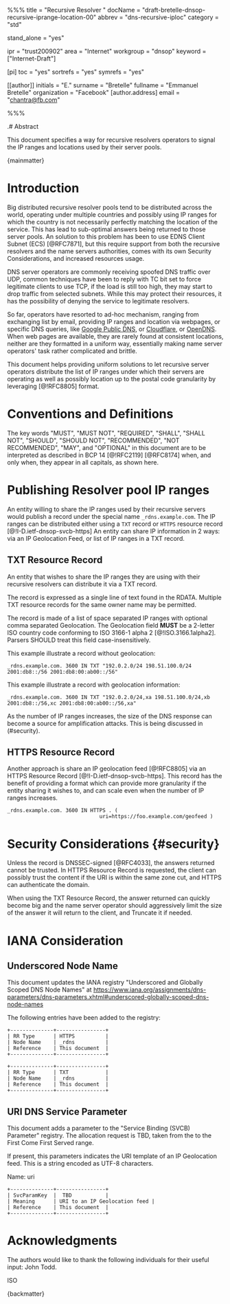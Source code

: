 %%%
title = "Recursive Resolver "
docName = "draft-bretelle-dnsop-recursive-iprange-location-00"
abbrev = "dns-recursive-iploc"
category = "std"

stand_alone = "yes"

ipr = "trust200902"
area = "Internet"
workgroup = "dnsop"
keyword = ["Internet-Draft"]

[pi]
toc = "yes"
sortrefs = "yes"
symrefs = "yes"

[[author]]
initials = "E."
surname = "Bretelle"
fullname = "Emmanuel Bretelle"
organization = "Facebook"
  [author.address]
  email = "chantra@fb.com"

%%%

.# Abstract

This document specifies a way for recursive resolvers operators to signal the IP ranges and locations used by their server pools.

{mainmatter}

# Introduction

Big distributed recursive resolver pools tend to be distributed across the world, operating under multiple countries and possibly using IP ranges for which the country is not necessarily perfectly matching the location of the service. This has lead to sub-optimal answers being returned to those server pools. An solution to this problem has been to use EDNS Client Subnet (ECS) [@RFC7871], but this require support
from both the recursive resolvers and the name servers authorities, comes with its own Security Considerations, and increased resources usage.

DNS server operators are commonly receiving spoofed DNS traffic over UDP, common techniques have been to reply with TC bit set to force legitimate clients to use TCP, if the load is still too high, they may start to drop traffic from selected subnets. While this may protect their resources, it has the possibility of denying the service to legitimate resolvers.

So far, operators have resorted to ad-hoc mechanism, ranging from exchanging list by email, providing IP ranges and location via webpages, or specific DNS queries, like [Google Public DNS](https://developers.google.com/speed/public-dns/faq#locations_of_ip_address_ranges_google_public_dns_uses_to_send_queries), or [Cloudflare](https://www.cloudflare.com/ips/), or [OpenDNS](https://www.opendns.com/data-center-locations/). When web pages are available, they are rarely found at consistent locations, neither are they formatted in a uniform way, essentially making name server operators' task rather complicated and brittle.

This document helps providing uniform solutions to let recursive server operators distribute the list of IP ranges under which their servers are operating as well as possibly location up to the postal code granularity by leveraging [@!RFC8805] format.



# Conventions and Definitions

The key words "MUST", "MUST NOT", "REQUIRED", "SHALL", "SHALL NOT", "SHOULD", "SHOULD NOT", "RECOMMENDED", "NOT RECOMMENDED", "MAY", and "OPTIONAL" in this document are to be interpreted as described in BCP 14 [@!RFC2119] [@RFC8174] when, and only when, they appear in all capitals, as shown here.

# Publishing Resolver pool IP ranges

An entity willing to share the IP ranges used by their recursive servers would publish a record under the special name `_rdns.example.com`. The IP ranges can be distributed either using a `TXT` record or `HTTPS` resource record [@!I-D.ietf-dnsop-svcb-https]
An entity can share IP information in 2 ways: via an IP Geolocation Feed, or list of IP ranges in a TXT record.

## TXT Resource Record

An entity that wishes to share the IP ranges they are using with their recursive resolvers can distribute it via a TXT record.

The record is expressed as a single line of text found in the RDATA. Multiple TXT resource records for the same owner name may be permitted.

The record is made of a list of space separated IP ranges with optional comma separated Geolocation. The Geolocation field **MUST** be a 2-letter ISO country code conforming to ISO 3166-1 alpha 2 [@!ISO.3166.1alpha2]. Parsers SHOULD treat this field case-insensitively.

This example illustrate a record without geolocation:
```
_rdns.example.com. 3600 IN TXT "192.0.2.0/24 198.51.100.0/24 2001:db8::/56 2001:db8:00:ab00::/56"
```

This example illustrate a record with geolocation information:

```
_rdns.example.com. 3600 IN TXT "192.0.2.0/24,xa 198.51.100.0/24,xb 2001:db8::/56,xc 2001:db8:00:ab00::/56,xa"
```

As the number of IP ranges increases, the size of the DNS response can become a source for amplification attacks. This is being discussed in (#security).

## HTTPS Resource Record

Another approach is share an IP geolocation feed [@!RFC8805] via an HTTPS Resource Record [@!I-D.ietf-dnsop-svcb-https]. This record has the benefit of providing a format which can provide more granularity if the entity sharing it wishes to, and can scale even when the number of IP ranges increases.

```
_rdns.example.com. 3600 IN HTTPS . (
                              uri=https://foo.example.com/geofeed )
```


# Security Considerations {#security}

Unless the record is DNSSEC-signed [@RFC4033], the answers returned cannot be trusted. In HTTPS Resource Record is requested, the client can possibly trust the content if the URI is within the same zone cut, and HTTPS can authenticate the domain.

When using the TXT Resource Record, the answer returned can quickly become big and the name server operator should aggressively limit the size of the answer it will return to the client, and Truncate it if needed.

# IANA Consideration

## Underscored Node Name

This document updates the IANA registry "Underscored and Globally Scoped DNS Node Names" at https://www.iana.org/assignments/dns-parameters/dns-parameters.xhtml#underscored-globally-scoped-dns-node-names

The following entries have been added to the registry:

~~~ ascii-art
+--------------+----------------+
| RR Type      | HTTPS          |
| Node Name    | _rdns          |
| Reference    | This document  |
+--------------+----------------+

+--------------+----------------+
| RR Type      | TXT            |
| Node Name    | _rdns          |
| Reference    | This document  |
+--------------+----------------+
~~~

## URI DNS Service Parameter

This document adds a parameter to the "Service Binding (SVCB)
Parameter" registry.  The allocation request is TBD, taken from the
to the First Come First Served range.

If present, this parameters indicates the URI template of an IP Geolocation feed. This
is a string encoded as UTF-8 characters.

Name:  uri

~~~ ascii-art
+--------------+----------------+
| SvcParamKey  |  TBD           |
| Meaning      | URI to an IP Geolocation feed |
| Reference    | This document  |
+--------------+----------------+
~~~

# Acknowledgments

The authors would like to thank the following individuals for their useful input: John Todd.

<reference anchor='ISO.3166.1alpha2' target='http://www.iso.org/iso/home/standards/country_codes/iso-3166-1_decoding_table.htm'>
    <front>
        <title>ISO 3166-1 decoding table</title>
        <author fullname='ISO'>
            <organization>ISO</organization>
        </author>
    </front>
</reference>

{backmatter}
